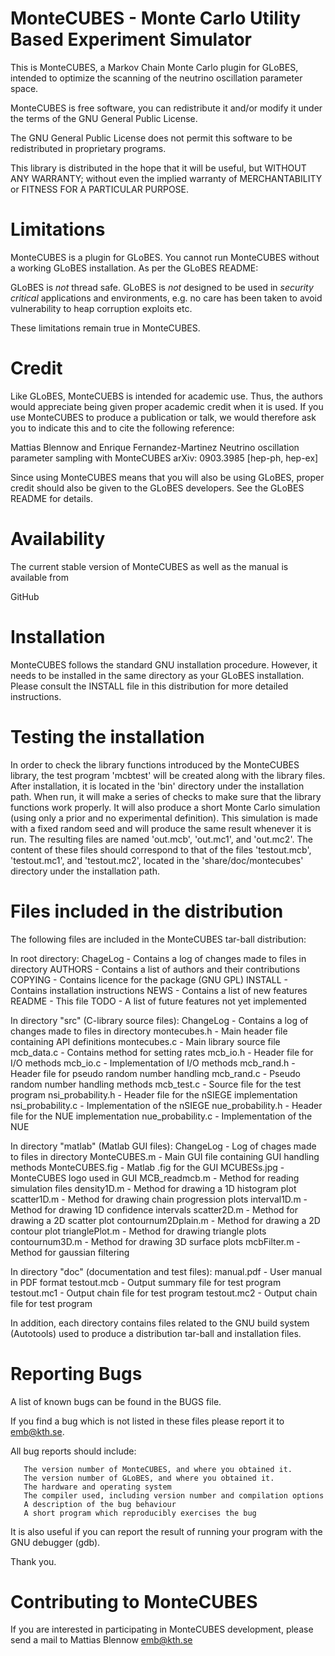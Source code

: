 MonteCUBES - Monte Carlo Utility Based Experiment Simulator
===========================================================

This is MonteCUBES, a Markov Chain Monte Carlo plugin for GLoBES,
intended to optimize the scanning of the neutrino oscillation parameter
space.

MonteCUBES is free software, you can redistribute it and/or modify it
under the terms of the GNU General Public License.

The GNU General Public License does not permit this software to be
redistributed in proprietary programs.

This library is distributed in the hope that it will be useful, but
WITHOUT ANY WARRANTY; without even the implied warranty of
MERCHANTABILITY or FITNESS FOR A PARTICULAR PURPOSE.

Limitations
===========

MonteCUBES is a plugin for GLoBES. You cannot run MonteCUBES without a
working GLoBES installation. As per the GLoBES README:

GLoBES is *not* thread safe.
GLoBES is *not* designed to be used in *security critical* applications 
and environments, e.g. no care has been taken to avoid vulnerability
to heap corruption exploits etc.

These limitations remain true in MonteCUBES.


Credit
======

Like GLoBES, MonteCUEBS is intended for academic use. Thus, the
authors would appreciate being given proper academic credit when it is
used. If you use MonteCUBES to produce a publication or talk, we would
therefore ask you to indicate this and to cite the following
reference:

Mattias Blennow and Enrique Fernandez-Martinez
Neutrino oscillation parameter sampling with MonteCUBES
arXiv: 0903.3985 [hep-ph, hep-ex]

Since using MonteCUBES means that you will also be using GLoBES,
proper credit should also be given to the GLoBES developers. See the
GLoBES README for details.

Availability
============

The current stable version of MonteCUBES as well as the manual is
available from

 GitHub

Installation
============

MonteCUBES follows the standard GNU installation procedure. However,
it needs to be installed in the same directory as your GLoBES
installation. Please consult the INSTALL file in this distribution for
more detailed instructions.

Testing the installation
========================

In order to check the library functions introduced by the MonteCUBES
library, the test program 'mcbtest' will be created along with the library
files. After installation, it is located in the 'bin' directory under the
installation path. When run, it will make a series of checks to make sure
that the library functions work properly. It will also produce a short
Monte Carlo simulation (using only a prior and no experimental definition).
This simulation is made with a fixed random seed and will produce the same
result whenever it is run. The resulting files are named 'out.mcb', 'out.mc1',
and 'out.mc2'. The content of these files should correspond to that of the
files 'testout.mcb', 'testout.mc1', and 'testout.mc2', located in the
'share/doc/montecubes' directory under the installation path.

Files included in the distribution
==================================

The following files are included in the MonteCUBES tar-ball distribution:

In root directory:
ChageLog - Contains a log of changes made to files in directory
AUTHORS  - Contains a list of authors and their contributions
COPYING  - Contains licence for the package (GNU GPL)
INSTALL  - Contains installation instructions
NEWS     - Contains a list of new features
README   - This file
TODO     - A list of future features not yet implemented

In directory "src" (C-library source files):
ChangeLog         - Contains a log of changes made to files in directory 
montecubes.h      - Main header file containing API definitions
montecubes.c      - Main library source file
mcb_data.c        - Contains method for setting rates
mcb_io.h          - Header file for I/O methods
mcb_io.c          - Implementation of I/O methods
mcb_rand.h        - Header file for pseudo random number handling
mcb_rand.c        - Pseudo random number handling methods
mcb_test.c        - Source file for the test program
nsi_probability.h - Header file for the nSIEGE implementation
nsi_probability.c - Implementation of the nSIEGE
nue_probability.h - Header file for the NUE implementation
nue_probability.c - Implementation of the NUE

In directory "matlab" (Matlab GUI files):
ChangeLog           - Log of chages made to files in directory
MonteCUBES.m        - Main GUI file containing GUI handling methods
MonteCUBES.fig      - Matlab .fig for the GUI
MCUBESs.jpg         - MonteCUBES logo used in GUI
MCB_readmcb.m       - Method for reading simulation files
density1D.m         - Method for drawing a 1D histogram plot
scatter1D.m         - Method for drawing chain progression plots
interval1D.m        - Method for drawing 1D confidence intervals
scatter2D.m         - Method for drawing a 2D scatter plot
contournum2Dplain.m - Method for drawing a 2D contour plot
trianglePlot.m      - Method for drawing triangle plots
contournum3D.m      - Method for drawing 3D surface plots
mcbFilter.m         - Method for gaussian filtering

In directory "doc" (documentation and test files):
manual.pdf  - User manual in PDF format
testout.mcb - Output summary file for test program
testout.mc1 - Output chain file for test program
testout.mc2 - Output chain file for test program

In addition, each directory contains files related to the GNU build 
system (Autotools) used to produce a distribution tar-ball and installation
files.


Reporting Bugs
==============

A list of known bugs can be found in the BUGS file.  

If you find a bug which is not listed in these files please report it
to <emb@kth.se>.

All bug reports should include:

       The version number of MonteCUBES, and where you obtained it.
       The version number of GLoBES, and where you obtained it.
       The hardware and operating system
       The compiler used, including version number and compilation options
       A description of the bug behaviour
       A short program which reproducibly exercises the bug

It is also useful if you can report the result of running your program
with the GNU debugger (gdb).

Thank you.

Contributing to MonteCUBES
==========================

If you are interested in participating in MonteCUBES development,
please send a mail to Mattias Blennow <emb@kth.se>
